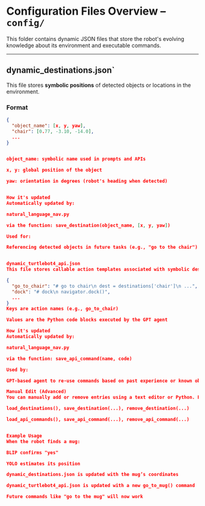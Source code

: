 # Configuration Files Overview – `config/`

This folder contains dynamic JSON files that store the robot's evolving knowledge about its environment and executable commands.

---

## dynamic_destinations.json`

This file stores **symbolic positions** of detected objects or locations in the environment.

### Format

```json
{
  "object_name": [x, y, yaw],
  "chair": [0.77, -3.10, -14.0],
  ...
}


object_name: symbolic name used in prompts and APIs

x, y: global position of the object

yaw: orientation in degrees (robot's heading when detected)


How it's updated
Automatically updated by:

natural_language_nav.py

via the function: save_destination(object_name, [x, y, yaw])

Used for:

Referencing detected objects in future tasks (e.g., "go to the chair")


dynamic_turtlebot4_api.json
This file stores callable action templates associated with symbolic destinations or functions.

{
  "go_to_chair": "# go to chair\n dest = destinations['chair']\n ...",
  "dock": "# dock\n navigator.dock()",
  ...
}
Keys are action names (e.g., go_to_chair)

Values are the Python code blocks executed by the GPT agent

How it's updated
Automatically updated by:

natural_language_nav.py

via the function: save_api_command(name, code)

Used by:

GPT-based agent to re-use commands based on past experience or known object locations

Manual Edit (Advanced)
You can manually add or remove entries using a text editor or Python. However, it's safer to use the provided API functions:

load_destinations(), save_destination(...), remove_destination(...)

load_api_commands(), save_api_command(...), remove_api_command(...)


Example Usage
When the robot finds a mug:

BLIP confirms "yes"

YOLO estimates its position

dynamic_destinations.json is updated with the mug’s coordinates

dynamic_turtlebot4_api.json is updated with a new go_to_mug() command

Future commands like "go to the mug" will now work
